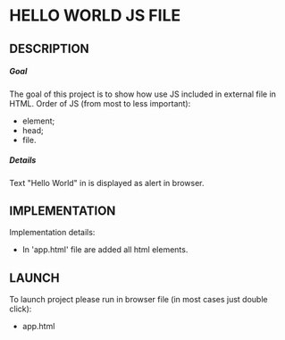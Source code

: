 HELLO WORLD JS FILE
===================


DESCRIPTION
-----------

##### Goal
The goal of this project is to show how use JS included in external file in HTML.
Order of JS (from most to less important):
- element;
- head;
- file.

##### Details
Text "Hello World" in is displayed as alert in browser.


IMPLEMENTATION
-----------

Implementation details:
* In 'app.html' file are added all html elements.
  

LAUNCH
------

To launch project please run in browser file (in most cases just double click):
* app.html